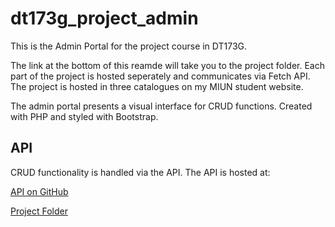 # dt173g_project_admin
This is the Admin Portal for the project course in DT173G. 

The link at the bottom of this reamde will take you to the project folder. Each part of the project is hosted seperately and communicates via Fetch API. The project is hosted in three catalogues on my MIUN student website.

The admin portal presents a visual interface for CRUD functions. Created with PHP and styled with Bootstrap.

## API 

CRUD functionality is handled via the API. The API is hosted at: 

[API on GitHub](https://github.com/nipa1902/dt173g_project_api "API on GitHub")

[Project Folder](http://studenter.miun.se/~nipa1902/writeable/dt173g/projekt/ "Link to project folder")